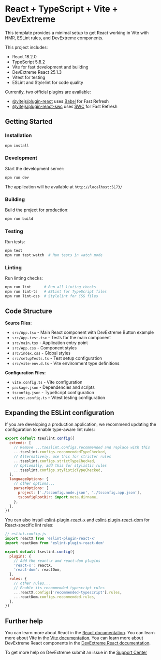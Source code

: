 # React + TypeScript + Vite + DevExtreme

This template provides a minimal setup to get React working in Vite with HMR, ESLint rules, and DevExtreme components.

This project includes:
- React 18.2.0
- TypeScript 5.8.2
- Vite for fast development and building
- DevExtreme React 25.1.3
- Vitest for testing
- ESLint and Stylelint for code quality

Currently, two official plugins are available:

- [@vitejs/plugin-react](https://github.com/vitejs/vite-plugin-react/blob/main/packages/plugin-react) uses [Babel](https://babeljs.io/) for Fast Refresh
- [@vitejs/plugin-react-swc](https://github.com/vitejs/vite-plugin-react/blob/main/packages/plugin-react-swc) uses [SWC](https://swc.rs/) for Fast Refresh

## Getting Started

### Installation

```bash
npm install
```

### Development

Start the development server:
```bash
npm run dev
```

The application will be available at `http://localhost:5173/`

### Building

Build the project for production:
```bash
npm run build
```

### Testing

Run tests:
```bash
npm test
npm run test:watch  # Run tests in watch mode
```

### Linting

Run linting checks:
```bash
npm run lint      # Run all linting checks
npm run lint-ts   # ESLint for TypeScript files
npm run lint-css  # Stylelint for CSS files
```

## Code Structure

**Source Files:**
- `src/App.tsx` - Main React component with DevExtreme Button example
- `src/App.test.tsx` - Tests for the main component
- `src/main.tsx` - Application entry point
- `src/App.css` - Component styles
- `src/index.css` - Global styles
- `src/setupTests.ts` - Test setup configuration
- `src/vite-env.d.ts` - Vite environment type definitions

**Configuration Files:**
- `vite.config.ts` - Vite configuration
- `package.json` - Dependencies and scripts
- `tsconfig.json` - TypeScript configuration
- `vitest.config.ts` - Vitest testing configuration

## Expanding the ESLint configuration

If you are developing a production application, we recommend updating the configuration to enable type-aware lint rules:

```js
export default tseslint.config({
  extends: [
    // Remove ...tseslint.configs.recommended and replace with this
    ...tseslint.configs.recommendedTypeChecked,
    // Alternatively, use this for stricter rules
    ...tseslint.configs.strictTypeChecked,
    // Optionally, add this for stylistic rules
    ...tseslint.configs.stylisticTypeChecked,
  ],
  languageOptions: {
    // other options...
    parserOptions: {
      project: ['./tsconfig.node.json', './tsconfig.app.json'],
      tsconfigRootDir: import.meta.dirname,
    },
  },
})
```

You can also install [eslint-plugin-react-x](https://github.com/Rel1cx/eslint-react/tree/main/packages/plugins/eslint-plugin-react-x) and [eslint-plugin-react-dom](https://github.com/Rel1cx/eslint-react/tree/main/packages/plugins/eslint-plugin-react-dom) for React-specific lint rules:

```js
// eslint.config.js
import reactX from 'eslint-plugin-react-x'
import reactDom from 'eslint-plugin-react-dom'

export default tseslint.config({
  plugins: {
    // Add the react-x and react-dom plugins
    'react-x': reactX,
    'react-dom': reactDom,
  },
  rules: {
    // other rules...
    // Enable its recommended typescript rules
    ...reactX.configs['recommended-typescript'].rules,
    ...reactDom.configs.recommended.rules,
  },
})
```

## Further help

You can learn more about React in the [React documentation](https://react.dev/learn).
You can learn more about Vite in the [Vite documentation](https://vite.dev/).
You can learn more about DevExtreme React components in the [DevExtreme React documentation](https://js.devexpress.com/React/).

To get more help on DevExtreme submit an issue in the [Support Center](https://supportcenter.devexpress.com/ticket/create)